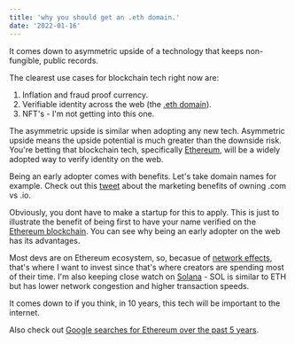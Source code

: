 ```yaml
---
title: 'why you should get an .eth domain.'
date: '2022-01-16'
---
```


It comes down to asymmetric upside of a technology that keeps non-fungible, public records.

The clearest use cases for blockchain tech right now are:
1. Inflation and fraud proof currency. 
2. Verifiable identity across the web (the [.eth domain](https://app.ens.domains/)).
3. NFT's - I'm not getting into this one.

The asymmetric upside is similar when adopting any new tech.  Asymmetric upside means the upside potential is much greater than the downside risk.  You're betting that blockchain tech, specifically [Ethereum](https://ethereum.org/en/), will be a widely adopted way to verify identity on the web.

Being an early adopter comes with benefits.  Let's take domain names for example.  Check out this [tweet](https://twitter.com/levelsio/status/1472204809981759491?s=20) about the marketing benefits of owning .com vs .io.

Obviously, you dont have to make a startup for this to apply.  This is just to illustrate the benefit of being first to have your name verified on the [Ethereum blockchain](https://ethereum.org/en/).  You can see why being an early adopter on the web has its advantages. 

Most devs are on Ethereum ecosystem, so, becasue of [network effects](https://en.wikipedia.org/wiki/Network_effect), that's where I want to invest since that's where creators are spending most of their time.  I'm also keeping close watch on [Solana](https://solana.com/solana-whitepaper.pdf) - SOL is similar to ETH but has lower network congestion and higher transaction speeds.

It comes down to if you think, in 10 years, this tech will be important to the internet.

Also check out [Google searches for Ethereum over the past 5 years](https://trends.google.com/trends/explore?date=today%205-y&q=%2Fm%2F0108bn2x).